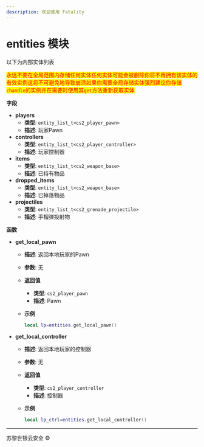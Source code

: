 ```yaml
---
description: 欢迎使用 Fatality
---
```


# entities 模块

以下为内部实体列表

<mark style="color:red;">永远不要在全局范围内存储任何实体任何实体可能会被删除你将不再拥有该实体的有效实例这将不可避免地导致崩溃如果你需要全局存储实体强烈建议你存储</mark><mark style="color:red;">`chandle`</mark><mark style="color:red;">的实例并在需要时使用其</mark><mark style="color:red;">`get`</mark><mark style="color:red;">方法重新获取实体</mark>

**字段**

* **players**
  * **类型**: `entity_list_t<cs2_player_pawn>`
  * **描述**: 玩家Pawn
* **controllers**
  * **类型**: `entity_list_t<cs2_player_controller>`
  * **描述**: 玩家控制器
* **items**
  * **类型**: `entity_list_t<cs2_weapon_base>`
  * **描述**: 已持有物品
* **dropped\_items**
  * **类型**: `entity_list_t<cs2_weapon_base>`
  * **描述**: 已掉落物品
* **projectiles**
  * **类型**: `entity_list_t<cs2_grenade_projectile>`
  * **描述**: 手榴弹投射物

**函数**

* **get\_local\_pawn**
  * **描述**: 返回本地玩家的Pawn
  * **参数**: 无
  * **返回值**
    * **类型**: `cs2_player_pawn`
    * **描述**: Pawn
  *   **示例**

      ```lua
      local lp=entities.get_local_pawn()
      ```
* **get\_local\_controller**
  * **描述**: 返回本地玩家的控制器
  * **参数**: 无
  * **返回值**
    * **类型**: `cs2_player_controller`
    * **描述**: 控制器
  *   **示例**

      ```lua
      local lp_ctrl=entities.get_local_controller()
      ```

***

苏黎世银云安全 ©
